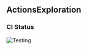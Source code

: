 
## ActionsExploration

### CI Status

![Testing](https://github.com/cs220s25/<repo_name>/actions/workflows/run_tests.yml/badge.svg)





